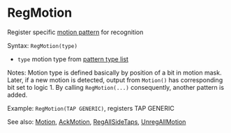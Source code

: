 # RegMotion

Register specific [motion pattern](/api-native-functions/motion-pattern-type-list-definition.md) for recognition

Syntax: `RegMotion(type)`

* `type` motion type from [pattern type list](/api-native-functions/motion-pattern-type-list-definition.md) 

Notes: Motion type is defined basically by position of a bit in motion mask. Later, if a new motion is detected, output from `Motion()`  has corresponding bit set to logic 1. By calling `RegMotion(...)` consequently, another pattern is added.

Example: `RegMotion(TAP GENERIC)`, registers TAP GENERIC

See also: [Motion](/api-native-functions/motion.md), [AckMotion](/api-native-functions/ackmotion.md), [RegAllSideTaps](/api-native-functions/regallsidetaps.md), [UnregAllMotion](/api-native-functions/unregallmotion.md)

